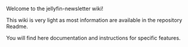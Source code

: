 Welcome to the jellyfin-newsletter wiki!

This wiki is very light as most information are available in the repository Readme. 

You will find here documentation and instructions for specific features. 
